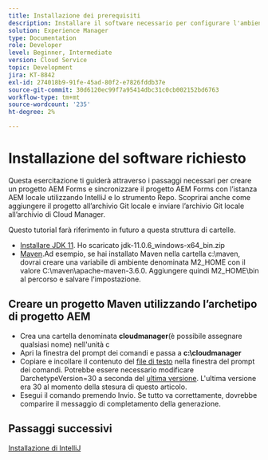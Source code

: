 ```yaml
---
title: Installazione dei prerequisiti
description: Installare il software necessario per configurare l'ambiente di sviluppo
solution: Experience Manager
type: Documentation
role: Developer
level: Beginner, Intermediate
version: Cloud Service
topic: Development
jira: KT-8842
exl-id: 274018b9-91fe-45ad-80f2-e7826fddb37e
source-git-commit: 30d6120ec99f7a95414dbc31c0cb002152bd6763
workflow-type: tm+mt
source-wordcount: '235'
ht-degree: 2%

---
```


# Installazione del software richiesto

Questa esercitazione ti guiderà attraverso i passaggi necessari per creare un progetto AEM Forms e sincronizzare il progetto AEM Forms con l’istanza AEM locale utilizzando IntelliJ e lo strumento Repo. Scoprirai anche come aggiungere il progetto all’archivio Git locale e inviare l’archivio Git locale all’archivio di Cloud Manager.





Questo tutorial farà riferimento in futuro a questa struttura di cartelle.

* [Installare JDK 11](https://www.oracle.com/java/technologies/downloads/#java11-windows). Ho scaricato jdk-11.0.6_windows-x64_bin.zip
* [Maven](https://maven.apache.org/guides/getting-started/windows-prerequisites.html).Ad esempio, se hai installato Maven nella cartella c:\maven, dovrai creare una variabile di ambiente denominata M2_HOME con il valore C:\maven\apache-maven-3.6.0. Aggiungere quindi M2_HOME\bin al percorso e salvare l&#39;impostazione.

## Creare un progetto Maven utilizzando l’archetipo di progetto AEM

* Crea una cartella denominata **cloudmanager**(è possibile assegnare qualsiasi nome) nell&#39;unità c
* Apri la finestra del prompt dei comandi e passa a **c:\cloudmanager**
* Copiare e incollare il contenuto del [file di testo](assets/creating-maven-project.txt) nella finestra del prompt dei comandi. Potrebbe essere necessario modificare DarchetypeVersion=30 a seconda del [ultima versione](https://github.com/adobe/aem-project-archetype/releases). L&#39;ultima versione era 30 al momento della stesura di questo articolo.
* Esegui il comando premendo Invio. Se tutto va correttamente, dovrebbe comparire il messaggio di completamento della generazione.

## Passaggi successivi

[Installazione di IntelliJ](./intellij-set-up.md)